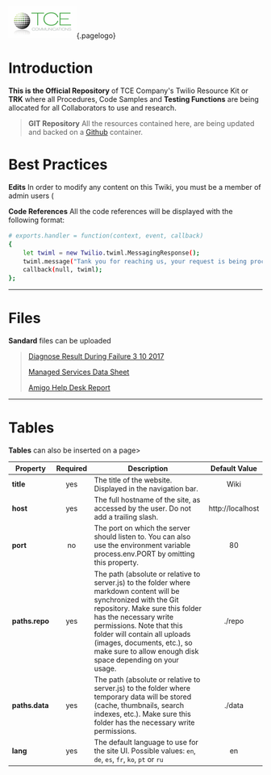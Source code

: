 <!-- TITLE: TCE Company TWIKI Home -->
<!-- SUBTITLE: A comprenhensive Knowledge Base for Twilio Functions -->
![Wiki.js](/uploads/white-background-300-x-139-1.png "White Background 300 X 139 1"){.pagelogo}
# Introduction

**This is the Official Repository** of TCE Company's Twilio Resource Kit or **TRK** where all Procedures, Code Samples and **Testing Functions** are being allocated for all Collaborators to use and research.

> **GIT Repository**
> All the resources contained here, are being updated and backed on a [Github](www.github.com) container.
> 

# Best Practices
**Edits** In order to modify any content on this Twiki, you must be a member of admin users (

**Code References**
All the code references will be displayed with the following format:

```bash
# exports.handler = function(context, event, callback)
{
	let twiml = new Twilio.twiml.MessagingResponse();
	twiml.message("Tank you for reaching us, your request is being processed");
	callback(null, twiml);
};
```


-----

# Files
**Sandard** files can be uploaded

>[Diagnose Result During Failure 3 10 2017](/uploads/assets/diagnose-result-during-failure-3-10-2017.txt "Diagnose Result During Failure 3 10 2017")
>
>[Managed Services Data Sheet](/uploads/assets/managed-services-data-sheet.pdf "Managed Services Data Sheet")
>
>[Amigo Help Desk Report](/uploads/assets/amigo-help-desk-report.xlsx "Amigo Help Desk Report")

-----

# Tables
**Tables** can also be inserted on a page>

| Property            | Required | Description                                                                                                                          |   Default Value  |
|---------------------|:--------:|--------------------------------------------------------------------------------------------------------------------------------------|:----------------:|
| **title**           | yes | The title of the website. Displayed in the navigation bar. | Wiki |
| **host**            | yes | The full hostname of the site, as accessed by the user. Do not add a trailing slash. | http://localhost |
| **port**            | no  | The port on which the server should listen to. You can also use the environment variable process.env.PORT by omitting this property. | 80 |
| **paths.repo**      | yes | The path (absolute or relative to server.js) to the folder where markdown content will be synchronized with the Git repository. Make sure this folder has the necessary write permissions. Note that this folder will contain all uploads (images, documents, etc.), so make sure to allow enough disk space depending on your usage. | ./repo |
| **paths.data**      | yes | The path (absolute or relative to server.js) to the folder where temporary data will be stored (cache, thumbnails, search indexes, etc.). Make sure this folder has the necessary write permissions. | ./data |
| **lang**            | yes | The default language to use for the site UI. Possible values: `en`, `de`, `es`, `fr`, `ko`, `pt` or `ru` | en |
